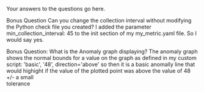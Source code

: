 Your answers to the questions go here.

Bonus Question Can you change the collection interval without modifying the Python check file you created?
  I added the parameter min_collection_interval: 45  to the init section of my my_metric.yaml file.  So I would say yes.
  
Bonus Question: What is the Anomaly graph displaying?
  The anomaly graph shows the normal bounds for a value on the graph as defined in my custom script:
  'basic', '48', direction='above'
  so then it is a basic anomally line that would highight if the value of the plotted point was above the value of 48 +/- a small  
  tolerance
  

